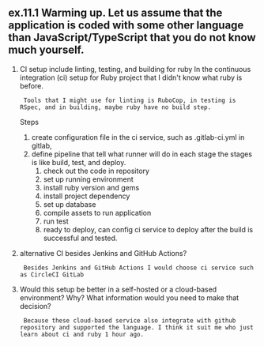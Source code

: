 ## ex.11.1 Warming up. Let us assume that the application is coded with some other language than JavaScript/TypeScript that you do not know much yourself.

1. CI setup include linting, testing, and building for ruby
	In the continuous integration (ci) setup for Ruby project that I didn't know what ruby is before.
	
        Tools that I might use for linting is RuboCop, in testing is RSpec, and in building, maybe ruby have no build step. 
	Steps
    1.  create configuration file in the ci service, such as .gitlab-ci.yml in gitlab, 
	  2.  define pipeline that tell what runner will do in each stage the stages is like build, test, and deploy.
			1.  check out the code in repository
			2.  set up running environment
			3.  install ruby version and gems
			4.  install project dependency
			5.  set up database
			6.  compile assets to run application
			7.  run test
			8.  ready to deploy, can config ci service to deploy after the build is successful and tested.

2. alternative  CI besides Jenkins and GitHub Actions?
    
        Besides Jenkins and GitHub Actions I would choose ci service such as CircleCI GitLab
		 
3. Would this setup be better in a self-hosted or a cloud-based environment? Why? What information would you need to make that decision?
	
        Because these cloud-based service also integrate with github repository and supported the language. I think it suit me who just learn about ci and ruby 1 hour ago.